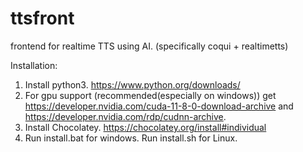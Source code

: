 # ttsfront
frontend for realtime TTS using AI. (specifically coqui + realtimetts)

Installation:

1. Install python3. https://www.python.org/downloads/
2. For gpu support (recommended(especially on windows)) get 
https://developer.nvidia.com/cuda-11-8-0-download-archive and 
https://developer.nvidia.com/rdp/cudnn-archive.
3. Install Chocolatey. https://chocolatey.org/install#individual
4. Run install.bat for windows. Run install.sh for Linux.
